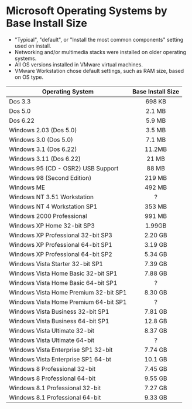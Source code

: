 Microsoft Operating Systems by Base Install Size
================================================

- "Typical", "default", or "Install the most common components" setting used on install.
- Networking and/or multimedia stacks were installed on older operating systems.
- All OS versions installed in VMware virtual machines.
- VMware Workstation chose default settings, such as RAM size, based on OS type.

Operating System  | Base Install Size
----------------- |:-----------------:
Dos 3.3 | 698 KB
Dos 5.0 | 2.1 MB
Dos 6.22 | 5.9 MB
Windows 2.03 (Dos 5.0) | 3.5 MB
Windows 3.0 (Dos 5.0) | 7.1 MB
Windows 3.1 (Dos 6.22) | 11.2MB
Windows 3.11 (Dos 6.22) | 21 MB
Windows 95 (CD - OSR2) USB Support | 88 MB
Windows 98 (Second Edition) | 219 MB
Windows ME | 492 MB
Windows NT 3.51 Workstation | ?
Windows NT 4 Workstation SP1 | 353 MB
Windows 2000 Professional | 991 MB
Windows XP Home 32-bit SP3 | 1.99GB
Windows XP Professional 32-bit SP3 | 2.20 GB
Windows XP Professional 64-bit SP1 | 3.19 GB
Windows XP Professional 64-bit SP2 | 5.34 GB
Windows Vista Starter 32-bit SP1 | 7.39 GB
Windows Vista Home Basic 32-bit SP1 | 7.88 GB
Windows Vista Home Basic 64-bit SP1 | ?
Windows Vista Home Premium 32-bit SP1 | 8.30 GB
Windows Vista Home Premium 64-bit SP1 | ? 
Windows Vista Business 32-bit SP1 | 7.81 GB
Windows Vista Business 64-bit SP1 | 12.8 GB
Windows Vista Ultimate 32-bit | 8.37 GB
Windows Vista Ultimate 64-bit | ?
Windows Vista Enterprise SP1 32-bit | 7.74 GB
Windows Vista Enterprise SP1 64-bt | 10.1 GB
Windows 8 Professional 32-bit | 7.45 GB
Windows 8 Professional 64-bit | 9.55 GB
Windows 8.1 Professional 32-bit | 7.27 GB
Windows 8.1 Professional 64-bit | 9.33 GB